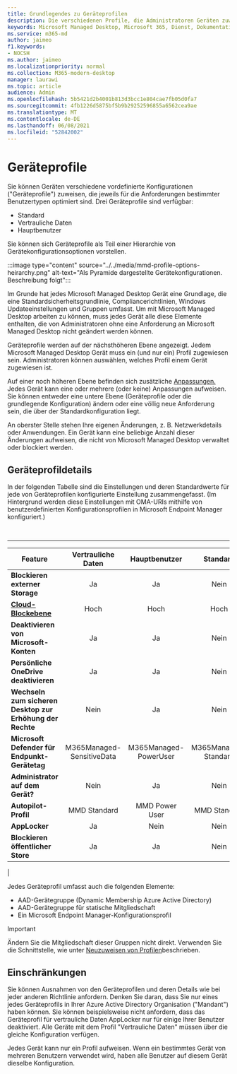 ```yaml
---
title: Grundlegendes zu Geräteprofilen
description: Die verschiedenen Profile, die Administratoren Geräten zuweisen können
keywords: Microsoft Managed Desktop, Microsoft 365, Dienst, Dokumentation
ms.service: m365-md
author: jaimeo
f1.keywords:
- NOCSH
ms.author: jaimeo
ms.localizationpriority: normal
ms.collection: M365-modern-desktop
manager: laurawi
ms.topic: article
audience: Admin
ms.openlocfilehash: 5b5421d2b4001b813d3bcc1e804cae7fb05d0fa7
ms.sourcegitcommit: 4fb1226d5875bf5b9b29252596855a6562cea9ae
ms.translationtype: MT
ms.contentlocale: de-DE
ms.lasthandoff: 06/08/2021
ms.locfileid: "52842002"
---
```

# <a name="device-profiles"></a>Geräteprofile

Sie können Geräten verschiedene vordefinierte Konfigurationen ("Geräteprofile") zuweisen, die jeweils für die Anforderungen bestimmter Benutzertypen optimiert sind. Drei Geräteprofile sind verfügbar:

- Standard
- Vertrauliche Daten
- Hauptbenutzer

Sie können sich Geräteprofile als Teil einer Hierarchie von Gerätekonfigurationsoptionen vorstellen.

:::image type="content" source="../../media/mmd-profile-options-heirarchy.png" alt-text="Als Pyramide dargestellte Gerätekonfigurationen. Beschreibung folgt":::

Im Grunde hat jedes Microsoft Managed Desktop Gerät eine Grundlage, die eine Standardsicherheitsgrundlinie, Compliancerichtlinien, Windows Updateeinstellungen und Gruppen umfasst. Um mit Microsoft Managed Desktop arbeiten zu können, muss jedes Gerät alle diese Elemente enthalten, die von Administratoren ohne eine Anforderung an Microsoft Managed Desktop nicht geändert werden können.

Geräteprofile werden auf der nächsthöheren Ebene angezeigt. Jedem Microsoft Managed Desktop Gerät muss ein (und nur ein) Profil zugewiesen sein. Administratoren können auswählen, welches Profil einem Gerät zugewiesen ist.

Auf einer noch höheren Ebene befinden sich zusätzliche [Anpassungen.](customizing.md) Jedes Gerät kann eine oder mehrere (oder keine) Anpassungen aufweisen. Sie können entweder eine untere Ebene (Geräteprofile oder die grundlegende Konfiguration) ändern oder eine völlig neue Anforderung sein, die über der Standardkonfiguration liegt.

An oberster Stelle stehen Ihre eigenen Änderungen, z. B. Netzwerkdetails oder Anwendungen. Ein Gerät kann eine beliebige Anzahl dieser Änderungen aufweisen, die nicht von Microsoft Managed Desktop verwaltet oder blockiert werden.


## <a name="device-profile-details"></a>Geräteprofildetails

In der folgenden Tabelle sind die Einstellungen und deren Standardwerte für jede von Geräteprofilen konfigurierte Einstellung zusammengefasst. (Im Hintergrund werden diese Einstellungen mit OMA-URIs mithilfe von benutzerdefinierten Konfigurationsprofilen in Microsoft Endpoint Manager konfiguriert.)

<br>

****

|Feature|Vertrauliche Daten|Hauptbenutzer|Standard|
|---|:---:|:---:|:---:|
|**Blockieren externer Storage**|Ja|Ja|Nein|
|**[Cloud-Blockebene](/graph/api/resources/intune-deviceconfig-defendercloudblockleveltype)**|Hoch|Hoch|Hoch|
|**Deaktivieren von Microsoft-Konten**|Ja|Ja|Nein|
|**Persönliche OneDrive deaktivieren**|Ja|Ja|Nein|
|**Wechseln zum sicheren Desktop zur Erhöhung der Rechte**|Nein|Ja|Nein|
|**Microsoft Defender für Endpunkt-Gerätetag**|M365Managed-SensitiveData|M365Managed-PowerUser|M365Managed-Standard|
|**Administrator auf dem Gerät?**|Nein|Ja|Nein|
|**Autopilot-Profil**|MMD Standard|MMD Power User|MMD Standard|
|**AppLocker**|Ja|Nein|Nein|
|**Blockieren öffentlicher Store**|Ja|Ja|Nein|
|

Jedes Geräteprofil umfasst auch die folgenden Elemente:

- AAD-Gerätegruppe (Dynamic Membership Azure Active Directory)
- AAD-Gerätegruppe für statische Mitgliedschaft
- Ein Microsoft Endpoint Manager-Konfigurationsprofil

> [!IMPORTANT]
> Ändern Sie die Mitgliedschaft dieser Gruppen nicht direkt. Verwenden Sie die Schnittstelle, wie unter [Neuzuweisen von Profilen](../working-with-managed-desktop/change-device-profile.md)beschrieben.

## <a name="limitations"></a>Einschränkungen

Sie können Ausnahmen von den Geräteprofilen und deren Details wie bei jeder anderen Richtlinie anfordern. Denken Sie daran, dass Sie nur eines jedes Geräteprofils in Ihrer Azure Active Directory Organisation ("Mandant") haben können. Sie können beispielsweise nicht anfordern, dass das Geräteprofil für vertrauliche Daten AppLocker nur für einige Ihrer Benutzer deaktiviert. Alle Geräte mit dem Profil "Vertrauliche Daten" müssen über die gleiche Konfiguration verfügen.

Jedes Gerät kann nur ein Profil aufweisen. Wenn ein bestimmtes Gerät von mehreren Benutzern verwendet wird, haben alle Benutzer auf diesem Gerät dieselbe Konfiguration.
